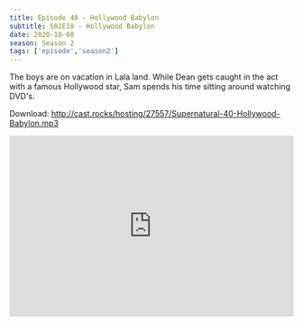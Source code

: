 ```yaml
---
title: Episode 40 - Hollywood Babylon
subtitle: S02E18 - Hollywood Babylon 
date: 2020-10-08
season: Season 2
tags: ['episode','season2']
---
```


The boys are on vacation in Lala land. While Dean gets caught in the act with a famous Hollywood star, Sam spends his time sitting around watching DVD's. 

Download: <a href="http://cast.rocks/hosting/27557/Supernatural-40-Hollywood-Babylon.mp3" Alt="Supernatural Episode 40 - Hollywood Babylon">http://cast.rocks/hosting/27557/Supernatural-40-Hollywood-Babylon.mp3</a>

<iframe src="https://cast.rocks/player/27557/Supernatural-40-Hollywood-Babylon.mp3?episodeTitle=Episode%2040%20-%20Hollywood%20Babylon&podcastTitle=Couple%20of%20Idjits&episodeDate=October%208th%2C%202020&imageURL=https%3A%2F%2Fcast.rocks%2Fhosting%2F27557%2Ffeeds%2FCAURZ.jpg" style="border: none; min-height: 265px; max-height: 320px; max-width: 558px; min-width: 270px; width: 100%; height: 100%;" scrollbars="no"></iframe>
